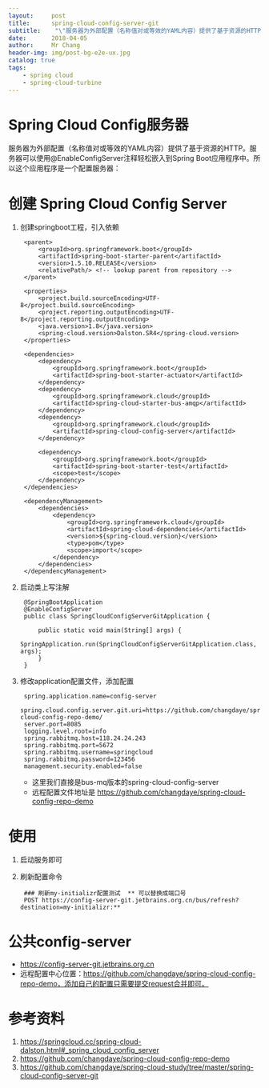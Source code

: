 ```yaml
---
layout:     post
title:     	spring-cloud-config-server-git
subtitle:    "\"服务器为外部配置（名称值对或等效的YAML内容）提供了基于资源的HTTP。服务器可以使用@EnableConfigServer注释轻松嵌入到Spring Boot应用程序中。所以这个应用程序是一个配置服务器\""
date:       2018-04-05
author:     Mr Chang
header-img: img/post-bg-e2e-ux.jpg
catalog: true
tags:
    - spring cloud
    - spring-cloud-turbine
---
```



# Spring Cloud Config服务器


服务器为外部配置（名称值对或等效的YAML内容）提供了基于资源的HTTP。服务器可以使用@EnableConfigServer注释轻松嵌入到Spring Boot应用程序中。所以这个应用程序是一个配置服务器：


# 创建 Spring Cloud Config Server

1. 创建springboot工程，引入依赖

	    <parent>
	        <groupId>org.springframework.boot</groupId>
	        <artifactId>spring-boot-starter-parent</artifactId>
	        <version>1.5.10.RELEASE</version>
	        <relativePath/> <!-- lookup parent from repository -->
	    </parent>
	
	    <properties>
	        <project.build.sourceEncoding>UTF-8</project.build.sourceEncoding>
	        <project.reporting.outputEncoding>UTF-8</project.reporting.outputEncoding>
	        <java.version>1.8</java.version>
	        <spring-cloud.version>Dalston.SR4</spring-cloud.version>
	    </properties>
	
	    <dependencies>
	        <dependency>
	            <groupId>org.springframework.boot</groupId>
	            <artifactId>spring-boot-starter-actuator</artifactId>
	        </dependency>
	        <dependency>
	            <groupId>org.springframework.cloud</groupId>
	            <artifactId>spring-cloud-starter-bus-amqp</artifactId>
	        </dependency>
	        <dependency>
	            <groupId>org.springframework.cloud</groupId>
	            <artifactId>spring-cloud-config-server</artifactId>
	        </dependency>
	
	        <dependency>
	            <groupId>org.springframework.boot</groupId>
	            <artifactId>spring-boot-starter-test</artifactId>
	            <scope>test</scope>
	        </dependency>
	    </dependencies>
	
	    <dependencyManagement>
	        <dependencies>
	            <dependency>
	                <groupId>org.springframework.cloud</groupId>
	                <artifactId>spring-cloud-dependencies</artifactId>
	                <version>${spring-cloud.version}</version>
	                <type>pom</type>
	                <scope>import</scope>
	            </dependency>
	        </dependencies>
	    </dependencyManagement>
	    
	    
2. 启动类上写注解

		@SpringBootApplication
		@EnableConfigServer
		public class SpringCloudConfigServerGitApplication {
		
		    public static void main(String[] args) {
		        SpringApplication.run(SpringCloudConfigServerGitApplication.class, args);
		    }
		}
		
3. 修改application配置文件，添加配置
		
		spring.application.name=config-server
		spring.cloud.config.server.git.uri=https://github.com/changdaye/spring-cloud-config-repo-demo/
		server.port=8085
		logging.level.root=info
		spring.rabbitmq.host=118.24.24.243
		spring.rabbitmq.port=5672
		spring.rabbitmq.username=springcloud
		spring.rabbitmq.password=123456
		management.security.enabled=false
		
	* 这里我们直接是bus-mq版本的spring-cloud-config-server
	* 远程配置文件地址是 https://github.com/changdaye/spring-cloud-config-repo-demo

# 使用

1. 启动服务即可
2. 刷新配置命令 

		### 刷新my-initializr配置测试  ** 可以替换成端口号
		POST https://config-server-git.jetbrains.org.cn/bus/refresh?destination=my-initializr:**

# 公共config-server

* https://config-server-git.jetbrains.org.cn
* 远程配置中心位置：https://github.com/changdaye/spring-cloud-config-repo-demo，添加自己的配置只需要提交request合并即可。


# 参考资料

1. https://springcloud.cc/spring-cloud-dalston.html#_spring_cloud_config_server
2. https://github.com/changdaye/spring-cloud-config-repo-demo
3. https://github.com/changdaye/spring-cloud-study/tree/master/spring-cloud-config-server-git 



